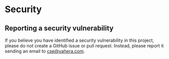 # Security

## Reporting a security vulnerability

If you believe you have identified a security vulnerability in this project, please do not create a GitHub issue or pull request.
Instead, please report it sending an email to <cse@vahera.com>.
